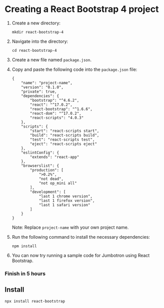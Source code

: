 # Creating a React Bootstrap 4 project

1. Create a new directory:

    ```
    mkdir react-bootstrap-4
    ```

2. Navigate into the directory:

    ```
    cd react-bootstrap-4
    ```

3. Create a new file named `package.json`.

4. Copy and paste the following code into the `package.json` file:

    ```
    {
        "name": "project-name",
        "version": "0.1.0",
        "private": true,
        "dependencies": {
            "bootstrap": "^4.6.2",
            "react": "^17.0.2",
            "react-bootstrap": "^1.6.6",
            "react-dom": "^17.0.2",
            "react-scripts": "4.0.3"
        },
        "scripts": {
            "start": "react-scripts start",
            "build": "react-scripts build",
            "test": "react-scripts test",
            "eject": "react-scripts eject"
        },
        "eslintConfig": {
            "extends": "react-app"
        },
        "browserslist": {
            "production": [
                ">0.2%",
                "not dead",
                "not op_mini all"
            ],
            "development": [
                "last 1 chrome version",
                "last 1 firefox version",
                "last 1 safari version"
            ]
        }
    }
    ```

    Note: Replace `project-name` with your own project name.

5. Run the following command to install the necessary dependencies:

    ```
    npm install
    ```

6. You can now try running a sample code for Jumbotron using React Bootstrap.


### Finish in 5 hours
## Install
```bash
npx install react-bootstrap
```